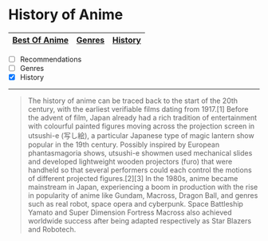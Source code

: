 # History of Anime
| [Best Of Anime](BestofAn/BestofAnime.md) | [Genres](Genres/GenreMain.md) | [History](History/HistoryMain.md)|
| ----------- | ----------- |-----------------|
- [ ] Recommendations
- [ ] Genres
- [x] History
---
      
> The history of anime can be traced back to the start of the 20th century, with the earliest verifiable films dating from 1917.[1] Before the advent of film, Japan already had a rich tradition of entertainment with colourful painted figures moving across the projection screen in utsushi-e (写し絵), a particular Japanese type of magic lantern show popular in the 19th century. Possibly inspired by European phantasmagoria shows, utsushi-e showmen used mechanical slides and developed lightweight wooden projectors (furo) that were handheld so that several performers could each control the motions of different projected figures.[2][3] In the 1980s, anime became mainstream in Japan, experiencing a boom in production with the rise in popularity of anime like Gundam, Macross, Dragon Ball, and genres such as real robot, space opera and cyberpunk. Space Battleship Yamato and Super Dimension Fortress Macross also achieved worldwide success after being adapted respectively as Star Blazers and Robotech.

